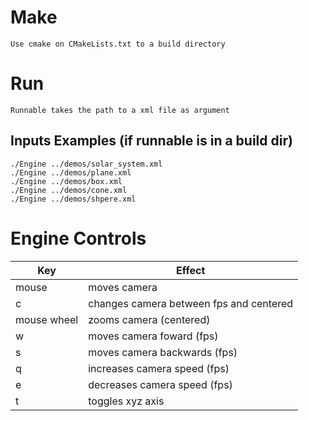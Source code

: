 # Make
    Use cmake on CMakeLists.txt to a build directory

# Run
    Runnable takes the path to a xml file as argument

## Inputs Examples (if runnable is in a build dir)
    ./Engine ../demos/solar_system.xml
    ./Engine ../demos/plane.xml
    ./Engine ../demos/box.xml
    ./Engine ../demos/cone.xml
    ./Engine ../demos/shpere.xml

# Engine Controls
 Key          | Effect
 -------------|----------------------------------------
 mouse        | moves camera
 c            | changes camera between fps and centered
 mouse wheel  | zooms camera (centered)
 w            | moves camera foward (fps)
 s            | moves camera backwards (fps)
 q            | increases camera speed (fps)
 e            | decreases camera speed (fps)
 t            | toggles xyz axis